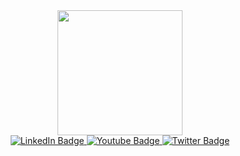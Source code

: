 <div id="header" align="center">
  <img src="https://giffiles.alphacoders.com/119/119826.gif" width="200"/>
</div>
<div id="badges" align="center">
  <a href="https://www.linkedin.com/in/ddipa/" target="_blank">
    <img src="https://img.shields.io/badge/LinkedIn-blue?style=for-the-badge&logo=linkedin&logoColor=white" alt="LinkedIn Badge"/>
  </a>
  <a href="https://www.youtube.com/c/pentestingmadesimple">
    <img src="https://img.shields.io/badge/YouTube-red?style=for-the-badge&logo=youtube&logoColor=white" alt="Youtube Badge"/>
  </a>
  <a href="https://twitter.com/_dipa996" target="_blank">
    <img src="https://img.shields.io/badge/Twitter-blue?style=for-the-badge&logo=twitter&logoColor=white" alt="Twitter Badge"/>
  </a>
</div>
<div id="body" align="center">
</div>
